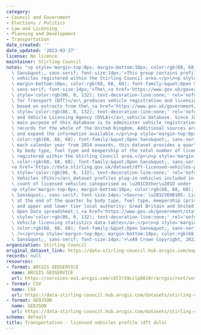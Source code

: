 ```yaml
---
category:
- Council and Government
- Elections / Politics
- Law and Licensing
- Planning and Development
- Transportation
date_created: ''
date_updated: '2023-03-27'
license: No licence
maintainer: Stirling Council
notes: "<p style='margin-top:0px; margin-bottom:10px; color:rgb(68, 68, 68); font-family:&quot;Open\
  \ Sans&quot;, sans-serif; font-size:14px;'>This group contains profiles of licensed\
  \ vehicles registered within the Stirling Council area.</p>\n<p style='margin-top:0px;\
  \ margin-bottom:10px; color:rgb(68, 68, 68); font-family:&quot;Open Sans&quot;,\
  \ sans-serif; font-size:14px;'>The\_<a href='https://www.gov.uk/government/organisations/department-for-transport'\
  \ style='color:rgb(86, 0, 132); text-decoration-line:none;' rel='nofollow ugc'>Department\
  \ for Transport (DfT)</a>\_produces vehicle registration and licensing statistics\
  \ based on extracts from the\_<a href='https://www.gov.uk/government/organisations/driver-and-vehicle-licensing-agency'\
  \ style='color:rgb(86, 0, 132); text-decoration-line:none;' rel='nofollow ugc'>Driver\
  \ and Vehicle Licensing Agency (DVLA)</a>\_vehicle database. Since July 2014, the\
  \ main purpose of this database is to administer vehicle registration and licensing\
  \ records for the whole of the United Kingdom. Additional sources are used to improve\
  \ and expand the information available.</p>\n<p style='margin-top:0px; margin-bottom:10px;\
  \ color:rgb(68, 68, 68); font-family:&quot;Open Sans&quot;, sans-serif; font-size:14px;'>For\
  \ each calendar year from 2014 onwards, this dataset provides a quarterly profile\
  \ by body type, fuel type and keepership of the total number of licensed vehicles\
  \ registered within the Stirling Council area.</p>\n<p style='margin-top:0px; margin-bottom:10px;\
  \ color:rgb(68, 68, 68); font-family:&quot;Open Sans&quot;, sans-serif; font-size:14px;'>The\_\
  <a href='https://data.stirling.gov.uk/dataset/dft-licensed-vehicles-profiles/resource/6a2cc819-dbf6-4e2b-9f47-b610dd426937'\
  \ style='color:rgb(86, 0, 132); text-decoration-line:none;' rel='nofollow ugc'>Plug-in\
  \ Vehicles (PiVs)</a>\_dataset profiles plug-in vehicles included in the in the\
  \ count of licensed vehicles categorised as \u201COther\u201D under [Fuel Type].</p>\n\
  <p style='margin-top:0px; margin-bottom:10px; color:rgb(68, 68, 68); font-family:&quot;Open\
  \ Sans&quot;, sans-serif; font-size:14px;'>Source: \u201CVEH0105: Licensed vehicles\
  \ at the end of the quarter by body type, fuel type, keepership (private and company)\
  \ and upper and lower tier local authority: Great Britain and United Kingdom\u201D\
  \ Open Data spreadsheet,\_<a href='https://www.gov.uk/government/statistical-data-sets/vehicle-licensing-statistics-data-tables#all-vehicles'\
  \ style='color:rgb(86, 0, 132); text-decoration-line:none;' rel='nofollow ugc'>DfT/DVLA\
  \ Vehicle licensing statistics data tables</a>.</p>\n<p style='margin-top:0px; margin-bottom:10px;\
  \ color:rgb(68, 68, 68); font-family:&quot;Open Sans&quot;, sans-serif; font-size:14px;'><br\
  \ /></p>\n<p style='margin-top:0px; margin-bottom:10px; color:rgb(68, 68, 68); font-family:&quot;Open\
  \ Sans&quot;, sans-serif; font-size:14px;'>\xA9 Crown Copyright, 2022<br /></p>"
organization: Stirling Council
original_dataset_link: https://data-stirling-council.hub.arcgis.com/maps/stirling-council::transportation-licensed-vehicles-profile-dft-dvla
records: null
resources:
- format: ARCGIS GEOSERVICE
  name: ARCGIS GEOSERVICE
  url: https://services-eu1.arcgis.com/cECIr59LclpO818r/arcgis/rest/services/transport%20-%20licensed%20vehicles%20profile%20(dft%20dvla)/FeatureServer/0
- format: CSV
  name: CSV
  url: https://data-stirling-council.hub.arcgis.com/datasets/stirling-council::transportation-licensed-vehicles-profile-dft-dvla.csv?outSR=%7B%22latestWkid%22%3A3857%2C%22wkid%22%3A102100%7D
- format: GEOJSON
  name: GEOJSON
  url: https://data-stirling-council.hub.arcgis.com/datasets/stirling-council::transportation-licensed-vehicles-profile-dft-dvla.geojson?outSR=%7B%22latestWkid%22%3A3857%2C%22wkid%22%3A102100%7D
schema: default
title: Transportation - licensed vehicles profile (dft dvla)
---
```

